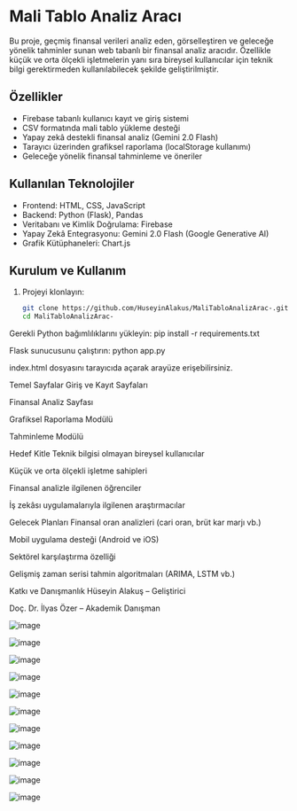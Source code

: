 # Mali Tablo Analiz Aracı

Bu proje, geçmiş finansal verileri analiz eden, görselleştiren ve geleceğe yönelik tahminler sunan web tabanlı bir finansal analiz aracıdır. 
Özellikle küçük ve orta ölçekli işletmelerin yanı sıra bireysel kullanıcılar için teknik bilgi gerektirmeden kullanılabilecek şekilde geliştirilmiştir.

## Özellikler

- Firebase tabanlı kullanıcı kayıt ve giriş sistemi
- CSV formatında mali tablo yükleme desteği
- Yapay zekâ destekli finansal analiz (Gemini 2.0 Flash)
- Tarayıcı üzerinden grafiksel raporlama (localStorage kullanımı)
- Geleceğe yönelik finansal tahminleme ve öneriler

## Kullanılan Teknolojiler

- Frontend: HTML, CSS, JavaScript
- Backend: Python (Flask), Pandas
- Veritabanı ve Kimlik Doğrulama: Firebase
- Yapay Zekâ Entegrasyonu: Gemini 2.0 Flash (Google Generative AI)
- Grafik Kütüphaneleri: Chart.js

## Kurulum ve Kullanım

1. Projeyi klonlayın:
   ```bash
   git clone https://github.com/HuseyinAlakus/MaliTabloAnalizArac-.git
   cd MaliTabloAnalizArac-
Gerekli Python bağımlılıklarını yükleyin:
pip install -r requirements.txt

Flask sunucusunu çalıştırın:
python app.py

index.html dosyasını tarayıcıda açarak arayüze erişebilirsiniz.

Temel Sayfalar
Giriş ve Kayıt Sayfaları

Finansal Analiz Sayfası

Grafiksel Raporlama Modülü

Tahminleme Modülü

Hedef Kitle
Teknik bilgisi olmayan bireysel kullanıcılar

Küçük ve orta ölçekli işletme sahipleri

Finansal analizle ilgilenen öğrenciler

İş zekâsı uygulamalarıyla ilgilenen araştırmacılar

Gelecek Planları
Finansal oran analizleri (cari oran, brüt kar marjı vb.)

Mobil uygulama desteği (Android ve iOS)

Sektörel karşılaştırma özelliği

Gelişmiş zaman serisi tahmin algoritmaları (ARIMA, LSTM vb.)

Katkı ve Danışmanlık
Hüseyin Alakuş – Geliştirici

Doç. Dr. İlyas Özer – Akademik Danışman

![image](https://github.com/user-attachments/assets/f96f8409-f5e7-4a66-b5ec-0798c200cf93)

![image](https://github.com/user-attachments/assets/64cdee23-ffd2-419c-8420-0b14f03053d1)

![image](https://github.com/user-attachments/assets/d8ea968a-54f7-4a29-bf85-ad63d7f1477d)

![image](https://github.com/user-attachments/assets/edda00ca-b6a8-47ca-be82-e412e7c1abfb)

![image](https://github.com/user-attachments/assets/77053cf6-c6ad-42a4-9125-20dc618f4d4e)

![image](https://github.com/user-attachments/assets/ff5a9782-ddc6-47ed-afdf-bd87ccb37d9f)

![image](https://github.com/user-attachments/assets/186c2385-cfe4-4e7c-bdcf-9311ed80855f)

![image](https://github.com/user-attachments/assets/9ea28612-a575-4fef-b4f0-675ba1324cee)

![image](https://github.com/user-attachments/assets/e789bfce-d1df-4a8b-a17e-afc71b314377)

![image](https://github.com/user-attachments/assets/9bccb512-9196-4f8e-8de4-1410962d0652)

![image](https://github.com/user-attachments/assets/2a6a1514-1163-454f-a5e7-e6ef5baf540d)
